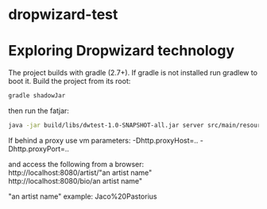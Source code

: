 # dropwizard-test
Exploring Dropwizard technology
===============================

The project builds with gradle (2.7+). If gradle is not installed run gradlew to boot it. Build the project from its root:
```sh
gradle shadowJar
```

then run the fatjar:
```sh
java -jar build/libs/dwtest-1.0-SNAPSHOT-all.jar server src/main/resources/config.yaml
```
If behind a proxy use vm parameters: -Dhttp.proxyHost=.. -Dhttp.proxyPort=..

and access the following from a browser:<BR>
http://localhost:8080/artist/"an artist name"<BR>
http://localhost:8080/bio/an artist name"
<P>
"an artist name" example: Jaco%20Pastorius
